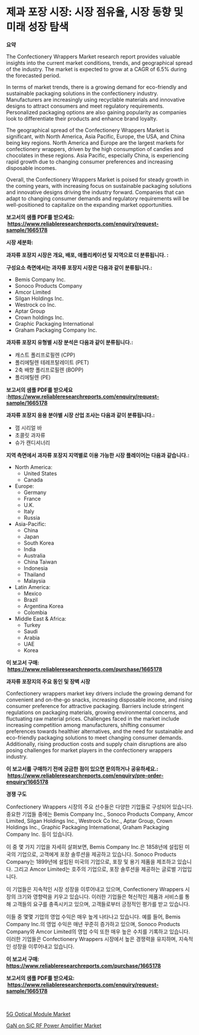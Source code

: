 <p><h1>제과 포장 시장: 시장 점유율, 시장 동향 및 미래 성장 탐색</h1></p><p><strong>요약</strong></p>
<p><p>The Confectionery Wrappers Market research report provides valuable insights into the current market conditions, trends, and geographical spread of the industry. The market is expected to grow at a CAGR of 6.5% during the forecasted period.</p><p>In terms of market trends, there is a growing demand for eco-friendly and sustainable packaging solutions in the confectionery industry. Manufacturers are increasingly using recyclable materials and innovative designs to attract consumers and meet regulatory requirements. Personalized packaging options are also gaining popularity as companies look to differentiate their products and enhance brand loyalty.</p><p>The geographical spread of the Confectionery Wrappers Market is significant, with North America, Asia Pacific, Europe, the USA, and China being key regions. North America and Europe are the largest markets for confectionery wrappers, driven by the high consumption of candies and chocolates in these regions. Asia Pacific, especially China, is experiencing rapid growth due to changing consumer preferences and increasing disposable incomes.</p><p>Overall, the Confectionery Wrappers Market is poised for steady growth in the coming years, with increasing focus on sustainable packaging solutions and innovative designs driving the industry forward. Companies that can adapt to changing consumer demands and regulatory requirements will be well-positioned to capitalize on the expanding market opportunities.</p></p>
<p><strong>보고서의 샘플 PDF를 받으세요: &nbsp;<a href="https://www.reliableresearchreports.com/enquiry/request-sample/1665178">https://www.reliableresearchreports.com/enquiry/request-sample/1665178</a></strong></p>
<p><strong>시장 세분화:</strong></p>
<p><strong> 과자류 포장지 시장은 개요, 배포, 애플리케이션 및 지역으로 더 분류됩니다. :</strong></p>
<p><strong>구성요소 측면에서는 과자류 포장지 시장은 다음과 같이 분류됩니다.:</strong></p>
<p><ul><li>Bemis Company Inc.</li><li>Sonoco Products Company</li><li>Amcor Limited</li><li>Silgan Holdings Inc.</li><li>Westrock co Inc.</li><li>Aptar Group</li><li>Crown holdings Inc.</li><li>Graphic Packaging International</li><li>Graham Packaging Company Inc.</li></ul></p>
<p><strong> 과자류 포장지 유형별 시장 분석은 다음과 같이 분류됩니다.:</strong></p>
<p><ul><li>캐스트 폴리프로필렌 (CPP)</li><li>폴리에틸렌 테레프탈레이트 (PET)</li><li>2축 배향 폴리프로필렌 (BOPP)</li><li>폴리에틸렌 (PE)</li></ul></p>
<p><strong>보고서의 샘플 PDF를 받으세요 :<a href="https://www.reliableresearchreports.com/enquiry/request-sample/1665178">https://www.reliableresearchreports.com/enquiry/request-sample/1665178</a></strong></p>
<p><strong> 과자류 포장지 응용 분야별 시장 산업 조사는 다음과 같이 분류됩니다.:</strong></p>
<p><ul><li>껌 시리얼 바</li><li>초콜릿 과자류</li><li>슈가 캔디셔너리</li></ul></p>
<p><strong>지역 측면에서 과자류 포장지 지역별로 이용 가능한 시장 플레이어는 다음과 같습니다.:</strong></p>
<p><ul>
    <li>
        North America:
        <ul>
            <li>United States</li>
            <li>Canada</li>
        </ul>
    </li>
    <li>
        Europe:
        <ul>
            <li>Germany</li>
            <li>France</li>
            <li>U.K.</li>
            <li>Italy</li>
            <li>Russia</li>
        </ul>
    </li>
    <li>
        Asia-Pacific:
        <ul>
            <li>China</li>
            <li>Japan</li>
            <li>South Korea</li>
            <li>India</li>
            <li>Australia</li>
            <li>China Taiwan</li>
            <li>Indonesia</li>
            <li>Thailand</li>
            <li>Malaysia</li>
        </ul>
    </li>
    <li>
        Latin America:
        <ul>
            <li>Mexico</li>
            <li>Brazil</li>
            <li>Argentina Korea</li>
            <li>Colombia</li>
        </ul>
    </li>
    <li>
        Middle East & Africa:
        <ul>
            <li>Turkey</li>
            <li>Saudi</li>
            <li>Arabia</li>
            <li>UAE</li>
            <li>Korea</li>
        </ul>
    </li>
    </ul></p>
<p><strong>이 보고서 구매: &nbsp;<a href="https://www.reliableresearchreports.com/purchase/1665178">https://www.reliableresearchreports.com/purchase/1665178</a></strong></p>
<p><strong>과자류 포장지의 주요 동인 및 장벽 시장</strong></p>
<p><p>Confectionery wrappers market key drivers include the growing demand for convenient and on-the-go snacks, increasing disposable income, and rising consumer preference for attractive packaging. Barriers include stringent regulations on packaging materials, growing environmental concerns, and fluctuating raw material prices. Challenges faced in the market include increasing competition among manufacturers, shifting consumer preferences towards healthier alternatives, and the need for sustainable and eco-friendly packaging solutions to meet changing consumer demands. Additionally, rising production costs and supply chain disruptions are also posing challenges for market players in the confectionery wrappers industry.</p></p>
<p><strong>이 보고서를 구매하기 전에 궁금한 점이 있으면 문의하거나 공유하세요.: &nbsp;<a href="https://www.reliableresearchreports.com/enquiry/pre-order-enquiry/1665178">https://www.reliableresearchreports.com/enquiry/pre-order-enquiry/1665178</a></strong></p>
<p><strong>경쟁 구도</strong></p>
<p><p>Confectionery Wrappers 시장의 주요 선수들은 다양한 기업들로 구성되어 있습니다. 중요한 기업들 중에는 Bemis Company Inc., Sonoco Products Company, Amcor Limited, Silgan Holdings Inc., Westrock Co Inc., Aptar Group, Crown Holdings Inc., Graphic Packaging International, Graham Packaging Company Inc. 등이 있습니다.</p><p>이 중 몇 가지 기업을 자세히 살펴보면, Bemis Company Inc.은 1858년에 설립된 미국의 기업으로, 고객에게 포장 솔루션을 제공하고 있습니다. Sonoco Products Company는 1899년에 설립된 미국의 기업으로, 포장 및 용기 제품을 제조하고 있습니다. 그리고 Amcor Limited는 호주의 기업으로, 포장 솔루션을 제공하는 글로벌 기업입니다.</p><p>이 기업들은 지속적인 시장 성장을 이루어내고 있으며, Confectionery Wrappers 시장의 크기와 영향력을 키우고 있습니다. 이러한 기업들은 혁신적인 제품과 서비스를 통해 고객들의 요구를 충족시키고 있으며, 고객들로부터 긍정적인 평가를 받고 있습니다.</p><p>이들 중 몇몇 기업의 영업 수익은 매우 높게 나타나고 있습니다. 예를 들어, Bemis Company Inc.의 영업 수익은 매년 꾸준히 증가하고 있으며, Sonoco Products Company와 Amcor Limited의 영업 수익 또한 매우 높은 수치를 기록하고 있습니다. 이러한 기업들은 Confectionery Wrappers 시장에서 높은 경쟁력을 유지하며, 지속적인 성장을 이루어내고 있습니다.</p></p>
<p><strong>이 보고서 구매: &nbsp; <a href="https://www.reliableresearchreports.com/purchase/1665178">https://www.reliableresearchreports.com/purchase/1665178</a></strong></p>
<p><strong>보고서의 샘플 PDF를 받으세요: &nbsp;<a href="https://www.reliableresearchreports.com/enquiry/request-sample/1665178">https://www.reliableresearchreports.com/enquiry/request-sample/1665178</a></strong><strong></strong></p>
<p>&nbsp;</p>
<p><p><a href="https://github.com/edytherolanlouisejk1miz0wig/Market-Research-Report-List-1/blob/main/5g-optical-module-market.md">5G Optical Module Market</a></p><p><a href="https://github.com/peachesmcdowel1/Market-Research-Report-List-2/blob/main/gan-on-sic-rf-power-amplifier-market.md">GaN on SiC RF Power Amplifier Market</a></p></p>